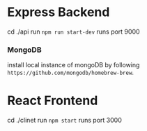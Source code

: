 # Express Backend
cd ./api run `npm run start-dev`
runs port 9000
### MongoDB
install local instance of mongoDB by following
`https://github.com/mongodb/homebrew-brew`.



# React Frontend
cd ./clinet run `npm start`
runs port 3000

